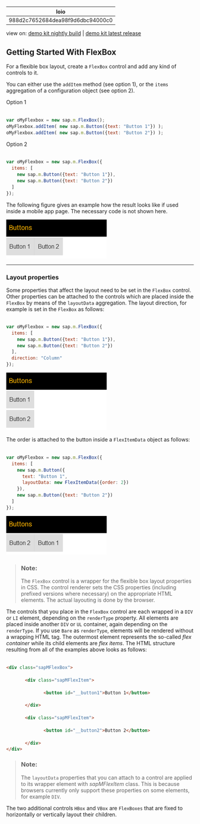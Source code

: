 <!-- loio988d2c7652684dea98f9d6dbc94000c0 -->

| loio |
| -----|
| 988d2c7652684dea98f9d6dbc94000c0 |

<div id="loio">

view on: [demo kit nightly build](https://openui5nightly.hana.ondemand.com/#/topic/988d2c7652684dea98f9d6dbc94000c0) | [demo kit latest release](https://openui5.hana.ondemand.com/#/topic/988d2c7652684dea98f9d6dbc94000c0)</div>

## Getting Started With FlexBox

For a flexible box layout, create a `FlexBox` control and add any kind of controls to it.

You can either use the `addItem` method \(see option 1\), or the `items` aggregation of a configuration object \(see option 2\).

Option 1

```js

var oMyFlexbox = new sap.m.FlexBox();
oMyFlexbox.addItem( new sap.m.Button({text: "Button 1"}) );
oMyFlexbox.addItem( new sap.m.Button({text: "Button 2"}) ); 
```

Option 2

```js

var oMyFlexbox = new sap.m.FlexBox({
  items: [
    new sap.m.Button({text: "Button 1"}),
    new sap.m.Button({text: "Button 2"})
  ]
});
```

The following figure gives an example how the result looks like if used inside a mobile app page. The necessary code is not shown here.

 ![SAPUI5 Mobile FlexBox Buttons](images/loioe6a78df297d448fb88f8280e81a50b9a_LowRes.png) 

***

<a name="loio988d2c7652684dea98f9d6dbc94000c0__section_N1003F_N10011_N10001"/>

### Layout properties

Some properties that affect the layout need to be set in the `FlexBox` control. Other properties can be attached to the controls which are placed inside the `FlexBox` by means of the `layoutData` aggregation. The layout direction, for example is set in the `FlexBox` as follows:

```js

var oMyFlexbox = new sap.m.FlexBox({
  items: [
    new sap.m.Button({text: "Button 1"}),
    new sap.m.Button({text: "Button 2"})
  ],
  direction: "Column"
});
```

![SAPUI5 Mobile FlexBox Buttons Vertical](images/loiod37cdf08a6e84172b6499f05512b54ba_LowRes.png)

The order is attached to the button inside a `FlexItemData` object as follows:

```js

var oMyFlexbox = new sap.m.FlexBox({
  items: [
    new sap.m.Button({
      text: "Button 1",
      layoutData: new FlexItemData({order: 2})
    }),
    new sap.m.Button({text: "Button 2"})
  ]
});
```

![SAPUI5 Mobile FlexBox Buttons Ordered](images/loio01f751982b8640ea8f1a24bc25589c60_LowRes.png)

> ### Note:  
> The `FlexBox` control is a wrapper for the flexible box layout properties in CSS. The control renderer sets the CSS properties \(including prefixed versions where necessary\) on the appropriate HTML elements. The actual layouting is done by the browser.

The controls that you place in the `FlexBox` control are each wrapped in a `DIV` or `LI` element, depending on the `renderType` property. All elements are placed inside another `DIV` or `UL` container, again depending on the `renderType`. If you use `Bare` as `renderType`, elements will be rendered without a wrapping HTML tag. The outermost element represents the so-called *flex container* while its child elements are *flex items*. The HTML structure resulting from all of the examples above looks as follows:

```html

<div class="sapMFlexBox">

       <div class="sapMFlexItem">

              <button id="__button1">Button 1</button>

       </div>

       <div class="sapMFlexItem">
              
              <button id="__button2">Button 2</button>

       </div>
</div>
```

> ### Note:  
> The `layoutData` properties that you can attach to a control are applied to its wrapper element with *sapMFlexItem* class. This is because browsers currently only support these properties on some elements, for example `DIV`.

The two additional controls `HBox` and `VBox` are `FlexBoxes` that are fixed to horizontally or vertically layout their children.

